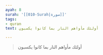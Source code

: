 ```yaml
---
ayah: 8
surah: '[[010-Surah|سورة]]'
tags:
- quran
text: أولئك مأواهم النار بما كانوا يكسبون

---
```

> أولئك مأواهم النار بما كانوا يكسبون
